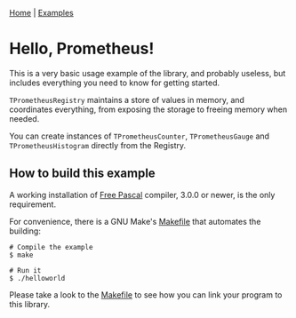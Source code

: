 [Home](..) | [Examples](..)

# Hello, Prometheus!

This is a very basic usage example of the library, and probably useless, but includes everything you need to know for getting started.

`TPrometheusRegistry` maintains a store of values in memory, and coordinates everything, from exposing the storage to freeing memory when needed.

You can create instances of `TPrometheusCounter`, `TPrometheusGauge` and `TPrometheusHistogram` directly from the Registry.

## How to build this example

A working installation of [Free Pascal](https://www.freepascal.org) compiler, 3.0.0 or newer, is the only requirement.

For convenience, there is a GNU Make's [Makefile](Makefile) that automates the building:

```
# Compile the example
$ make

# Run it
$ ./helloworld
```

Please take a look to the [Makefile](Makefile) to see how you can link your program to this library.
